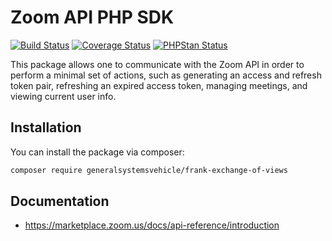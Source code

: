 # Zoom API PHP SDK

[![Build Status](https://github.com/generalsystemsvehicle/frank-exchange-of-views/workflows/build/badge.svg)](https://github.com/generalsystemsvehicle/frank-exchange-of-views/actions?query=workflow%3Abuild)
[![Coverage Status](https://github.com/generalsystemsvehicle/frank-exchange-of-views/workflows/coverage/badge.svg)](https://github.com/generalsystemsvehicle/frank-exchange-of-views/actions?query=workflow%3Acoverage)
[![PHPStan Status](https://github.com/generalsystemsvehicle/frank-exchange-of-views/workflows/phpstan/badge.svg)](https://github.com/generalsystemsvehicle/frank-exchange-of-views/actions?query=workflow%3Aphpstan)

This package allows one to communicate with the Zoom API in order to perform a minimal set of actions, such as generating an access and refresh token pair, refreshing an expired access token, managing meetings, and viewing current user info.

## Installation

You can install the package via composer:

```bash
composer require generalsystemsvehicle/frank-exchange-of-views
```

## Documentation

* https://marketplace.zoom.us/docs/api-reference/introduction
